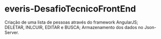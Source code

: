 # everis-DesafioTecnicoFrontEnd

Criação de uma lista de pessoas através do framework AngularJS;
DELETAR, INLCUIR, EDITAR e BUSCA;
Armazenamento dos dados no Json-Server.
